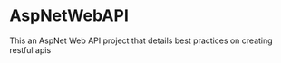 # AspNetWebAPI
 This an AspNet Web API project that details best practices on creating restful apis
